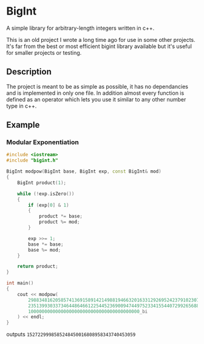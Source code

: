 # BigInt

A simple library for arbitrary-length integers written in c++.

This is an old project I wrote a long time ago for use in some other projects. It's far from the best or most efficient bigint library available but it's useful for smaller projects or testing.

## Description

The project is meant to be as simple as possible, it has no dependancies and is implemented in only one file. In addition almost every function is defined as an operator which lets you use it similar to any other number type in c++.

## Example

### Modular Exponentiation
```C++
#include <iostream>
#include "bigint.h"

BigInt modpow(BigInt base, BigInt exp, const BigInt& mod)
{
    BigInt product(1);

    while (!exp.isZero())
    {
        if (exp[0] & 1)
        {
            product *= base;
            product %= mod;
        }

        exp >>= 1;
        base *= base;
        base %= mod;
    }

    return product;
}

int main()
{
    cout << modpow(
        2988348162058574136915891421498819466320163312926952423791023078876139_bi,
        2351399303373464486466122544523690094744975233415544072992656881240319_bi,
        10000000000000000000000000000000000000000_bi
    ) << endl;
}
```

outputs `1527229998585248450016808958343740453059`